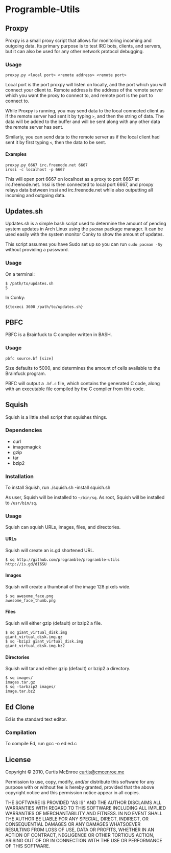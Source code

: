 Programble-Utils
================

Proxpy
------

Proxpy is a small proxy script that allows for monitoring incoming and
outgoing data. Its primary purpose is to test IRC bots, clients, and
servers, but it can also be used for any other network protocol
debugging.

### Usage

    proxpy.py <local port> <remote address> <remote port>

Local port is the port proxpy will listen on locally, and the port
which you will connect your client to. Remote address is the address
of the remote server which you want the proxy to connect to, and
remote port is the port to connect to.

While Proxpy is running, you may send data to the local connected
client as if the remote server had sent it by typing `>`, and then the
string of data. The data will be added to the buffer and will be sent
along with any other data the remote server has sent.

Similarly, you can send data to the remote server as if the local
client had sent it by first typing `<`, then the data to be sent.

#### Examples

    proxpy.py 6667 irc.freenode.net 6667
    irssi -c localhost -p 6667

This will open port 6667 on localhost as a proxy to port 6667 at
irc.freenode.net. Irssi is then connected to local port 6667, and
proxpy relays data between irssi and irc.freenode.net while also
outputting all incoming and outgoing data.

Updates.sh
----------

Updates.sh is a simple bash script used to determine the amount of
pending system updates in Arch Linux using the `pacman` package
manager. It can be used easily with the system monitor Conky to show
the amount of updates.

This script assumes you have Sudo set up so you can run `sudo pacman
-Sy` without providing a password.

### Usage

On a terminal:

    $ /path/to/updates.sh
    5

In Conky:

    ${texeci 3600 /path/to/updates.sh}


PBFC
----

PBFC is a Brainfuck to C compiler written in BASH.

### Usage

    pbfc source.bf [size]

Size defaults to 5000, and determines the amount of cells available to
the Brainfuck program.

PBFC will output a `.bf.c` file, which contains the generated C code,
along with an executable file compiled by the C compiler from this
code.

Squish
------

Squish is a little shell script that squishes things.

### Dependencies

 * curl
 * imagemagick
 * gzip
 * tar
 * bzip2

### Installation

To install Squish, run
    ./squish.sh -install squish.sh

As user, Squish will be installed to `~/bin/sq`. As root, Squish will
be installed to `/usr/bin/sq`.

### Usage

Squish can squish URLs, images, files, and directories.

#### URLs

Squish will create an is.gd shortened URL.

    $ sq http://github.com/programble/programble-utils
    http://is.gd/dI6SU

#### Images

Squish will create a thumbnail of the image 128 pixels wide.

    $ sq awesome_face.png
    awesome_face_thumb.png
    
#### Files

Squish will either gzip (default) or bzip2 a file.

    $ sq giant_virtual_disk.img
    giant_virtual_disk.img.gz
    $ sq -bzip2 giant_virtual_disk.img
    giant_virtual_disk.img.bz2

#### Directories

Squish will tar and either gzip (default) or bzip2 a directory.

    $ sq images/
    images.tar.gz
    $ sq -tarbzip2 images/
    image.tar.bz2
    
Ed Clone
--------

Ed is the standard text editor.

### Compilation

To compile Ed, run
    gcc -o ed ed.c

License
-------

Copyright © 2010, Curtis McEnroe <curtis@cmcenroe.me>

Permission to use, copy, modify, and/or distribute this software for any
purpose with or without fee is hereby granted, provided that the above
copyright notice and this permission notice appear in all copies.

THE SOFTWARE IS PROVIDED "AS IS" AND THE AUTHOR DISCLAIMS ALL WARRANTIES
WITH REGARD TO THIS SOFTWARE INCLUDING ALL IMPLIED WARRANTIES OF
MERCHANTABILITY AND FITNESS. IN NO EVENT SHALL THE AUTHOR BE LIABLE FOR
ANY SPECIAL, DIRECT, INDIRECT, OR CONSEQUENTIAL DAMAGES OR ANY DAMAGES
WHATSOEVER RESULTING FROM LOSS OF USE, DATA OR PROFITS, WHETHER IN AN
ACTION OF CONTRACT, NEGLIGENCE OR OTHER TORTIOUS ACTION, ARISING OUT OF
OR IN CONNECTION WITH THE USE OR PERFORMANCE OF THIS SOFTWARE.
